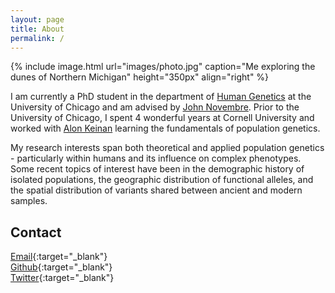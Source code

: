 ```yaml
---
layout: page
title: About
permalink: /
---
```


{% include image.html url="images/photo.jpg" caption="Me exploring the dunes of Northern Michigan" height="350px" align="right" %}

I am currently a PhD student in the department of [Human Genetics](https://genes.uchicago.edu/) at the University of Chicago and am advised by [John Novembre](http://jnpopgen.org/). Prior to the University of Chicago, I spent 4 wonderful years at Cornell University and worked with [Alon Keinan](http://keinanlab.cb.bscb.cornell.edu/) learning the fundamentals of population genetics.

My research interests span both theoretical and applied population genetics - particularly within humans and its influence on complex phenotypes. Some recent topics of interest have been in the demographic history of isolated populations, the geographic distribution of functional alleles, and the spatial distribution of variants shared between ancient and modern samples. 

## Contact

[Email]{:target="_blank"} <br />
[Github]{:target="_blank"} <br />
[Twitter]{:target="_blank"} <br />

[Twitter]: https://twitter.com/aabiddanda
[Github]: https://github.com/aabiddanda
[Email]: mailto:a<lastname>@uchicago.edu
